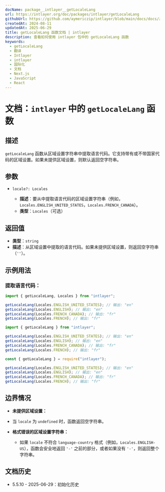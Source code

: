 ```yaml
---
docName: package__intlayer__getLocaleLang
url: https://intlayer.org/doc/packages/intlayer/getLocaleLang
githubUrl: https://github.com/aymericzip/intlayer/blob/main/docs/docs/zh/packages/intlayer/getLocaleLang.md
createdAt: 2024-08-11
updatedAt: 2025-06-29
title: getLocaleLang 函数文档 | intlayer
description: 查看如何使用 intlayer 包中的 getLocaleLang 函数
keywords:
  - getLocaleLang
  - 翻译
  - Intlayer
  - intlayer
  - 国际化
  - 文档
  - Next.js
  - JavaScript
  - React
---
```


# 文档：`intlayer` 中的 `getLocaleLang` 函数

## 描述

`getLocaleLang` 函数从区域设置字符串中提取语言代码。它支持带有或不带国家代码的区域设置。如果未提供区域设置，则默认返回空字符串。

## 参数

- `locale?: Locales`

  - **描述**：要从中提取语言代码的区域设置字符串（例如，`Locales.ENGLISH_UNITED_STATES`，`Locales.FRENCH_CANADA`）。
  - **类型**：`Locales`（可选）

## 返回值

- **类型**：`string`
- **描述**：从区域设置中提取的语言代码。如果未提供区域设置，则返回空字符串（`''`）。

## 示例用法

### 提取语言代码：

```typescript codeFormat="typescript"
import { getLocaleLang, Locales } from "intlayer";

getLocaleLang(Locales.ENGLISH_UNITED_STATES); // 输出: "en"
getLocaleLang(Locales.ENGLISH); // 输出: "en"
getLocaleLang(Locales.FRENCH_CANADA); // 输出: "fr"
getLocaleLang(Locales.FRENCH); // 输出: "fr"
```

```javascript codeFormat="esm"
import { getLocaleLang } from "intlayer";

getLocaleLang(Locales.ENGLISH_UNITED_STATES); // 输出: "en"
getLocaleLang(Locales.ENGLISH); // 输出: "en"
getLocaleLang(Locales.FRENCH_CANADA); // 输出: "fr"
getLocaleLang(Locales.FRENCH); // 输出: "fr"
```

```javascript codeFormat="commonjs"
const { getLocaleLang } = require("intlayer");

getLocaleLang(Locales.ENGLISH_UNITED_STATES); // 输出: "en"
getLocaleLang(Locales.ENGLISH); // 输出: "en"
getLocaleLang(Locales.FRENCH_CANADA); // 输出: "fr"
getLocaleLang(Locales.FRENCH); // 输出: "fr"
```

## 边界情况

- **未提供区域设置：**

- 当 `locale` 为 `undefined` 时，函数返回空字符串。

- **格式错误的区域设置字符串：**
  - 如果 `locale` 不符合 `language-country` 格式（例如，`Locales.ENGLISH-US`），函数会安全地返回 `'-'` 之前的部分，或者如果没有 `'-'`，则返回整个字符串。

## 文档历史

- 5.5.10 - 2025-06-29：初始化历史
